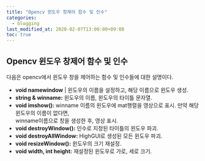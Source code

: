 ```yaml
---
title: "Opencv 윈도우 창제어 함수 및 인수"
categories: 
  - blogging
last_modified_at: 2020-02-07T13:00:00+09:00
toc: true
---
```


## **Opencv 윈도우 창제어 함수 및 인수**  
다음은 opencv에서 윈도우 창을 제어하는 함수 및 인수들에 대한 설명이다.  

* **void namewindow** | 윈도우의 이름을 설정하고, 해당 이름으로 윈도우 생성.  
* **string & winname:** 윈도우의 이름, 윈도우의 타이틀 문자열.  
* **void imshow():** winname 이름의 윈도우에 mat행렬을 영상으로 표시. 만약 해당 윈도우의 이름이 없다면,  
                     winname이름으로 창을 생성한 후, 영상 표시. 
* **void destroyWindow():** 인수로 지정된 타이틀의 윈도우 파괴.  
* **void destroyAllWindow:** HighGUI로 생성된 모든 윈도우 파괴.  
* **void resizeWindow():** 윈도우의 크기 재설정.  
* **void width, int height:** 재설정된 윈도우로 가로, 세로 크기.


